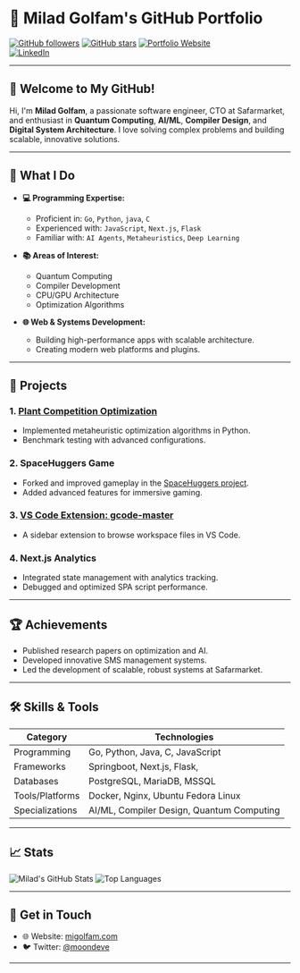 # 🚀 **Milad Golfam's GitHub Portfolio**

[![GitHub followers](https://img.shields.io/github/followers/mgolfam?style=social)](https://github.com/mgolfam)
[![GitHub stars](https://img.shields.io/github/stars/mgolfam?style=social)](https://github.com/mgolfam)
[![Portfolio Website](https://img.shields.io/badge/Portfolio-Visit%20Website-blue)](https://github.com/mgolfam)  
[![LinkedIn](https://img.shields.io/badge/LinkedIn-Connect-blue)](https://www.linkedin.com/in/miladgolfam)

---

## 👋 **Welcome to My GitHub!**

Hi, I'm **Milad Golfam**, a passionate software engineer, CTO at Safarmarket, and enthusiast in **Quantum Computing**, **AI/ML**, **Compiler Design**, and **Digital System Architecture**. I love solving complex problems and building scalable, innovative solutions.

---

## 🔧 **What I Do**

- **💻 Programming Expertise:**
  - Proficient in: `Go`, `Python`, `java`, `C`
  - Experienced with: `JavaScript`, `Next.js`, `Flask`
  - Familiar with: `AI Agents`, `Metaheuristics`, `Deep Learning`

- **📚 Areas of Interest:**
  - Quantum Computing
  - Compiler Development
  - CPU/GPU Architecture
  - Optimization Algorithms

- **🌐 Web & Systems Development:**
  - Building high-performance apps with scalable architecture.
  - Creating modern web platforms and plugins.

---

## 📂 **Projects**

### 1. **[Plant Competition Optimization](https://github.com/mgolfam/plant-competition-optimization)**
   - Implemented metaheuristic optimization algorithms in Python.
   - Benchmark testing with advanced configurations.

### 2. **SpaceHuggers Game**
   - Forked and improved gameplay in the [SpaceHuggers project](https://github.com/KilledByAPixel/SpaceHuggers).
   - Added advanced features for immersive gaming.

### 3. **[VS Code Extension: gcode-master](https://github.com/mgolfam/gcode-master)**
   - A sidebar extension to browse workspace files in VS Code.

### 4. **Next.js Analytics**
   - Integrated state management with analytics tracking.
   - Debugged and optimized SPA script performance.

---

## 🏆 **Achievements**

- Published research papers on optimization and AI.
- Developed innovative SMS management systems.
- Led the development of scalable, robust systems at Safarmarket.

---

## 🛠 **Skills & Tools**

| **Category**    | **Technologies**                   |
|------------------|------------------------------------|
| Programming      | Go, Python, Java, C, JavaScript   |
| Frameworks       | Springboot, Next.js, Flask,       |
| Databases        | PostgreSQL, MariaDB, MSSQL        |
| Tools/Platforms  | Docker, Nginx, Ubuntu Fedora Linux|
| Specializations  | AI/ML, Compiler Design, Quantum Computing |

---

## 📈 **Stats**

![Milad's GitHub Stats](https://github-readme-stats.vercel.app/api?username=mgolfam&show_icons=true&theme=radical)
![Top Languages](https://github-readme-stats.vercel.app/api/top-langs/?username=mgolfam&layout=compact&theme=radical)

---

## 📩 **Get in Touch**

- 🌐 Website: [migolfam.com](https://migolfam.com)
- 🐦 Twitter: [@moondeve](https://x.com/moondeve)

---
